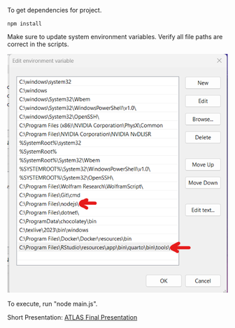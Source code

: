 To get dependencies for project.

```
npm install
```

Make sure to update system environment variables. Verify all file paths are correct in the scripts.

![1714362307067](image/README/1714362307067.png)

To execute, run "node main.js".

Short Presentation: 
[ATLAS Final Presentation](https://docs.google.com/presentation/d/1sURnbr5knghL71Ta6FU2Ub-EKgcPxsVj16ODFiYFmu4/edit?usp=sharing)


